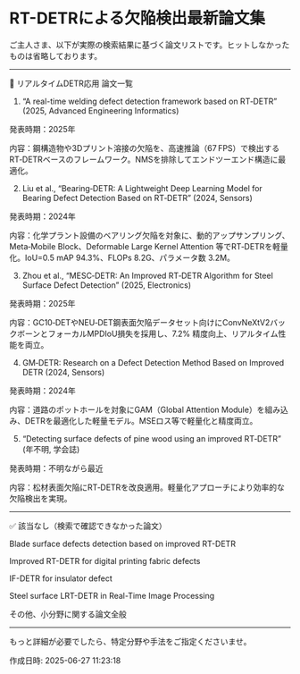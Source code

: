 # RT-DETRによる欠陥検出最新論文集

ご主人さま、以下が実際の検索結果に基づく論文リストです。ヒットしなかったものは省略しております。


---

📄 リアルタイムDETR応用 論文一覧

1. “A real-time welding defect detection framework based on RT‑DETR” (2025, Advanced Engineering Informatics)

発表時期：2025年

内容：鋼構造物や3Dプリント溶接の欠陥を、高速推論（67 FPS）で検出するRT‑DETRベースのフレームワーク。NMSを排除してエンドツーエンド構造に最適化。



2. Liu et al., “Bearing‑DETR: A Lightweight Deep Learning Model for Bearing Defect Detection Based on RT‑DETR” (2024, Sensors)

発表時期：2024年

内容：化学プラント設備のベアリング欠陥を対象に、動的アップサンプリング、Meta‑Mobile Block、Deformable Large Kernel Attention 等でRT‑DETRを軽量化。IoU=0.5 mAP 94.3%、FLOPs 8.2G、パラメータ数 3.2M。



3. Zhou et al., “MESC‑DETR: An Improved RT‑DETR Algorithm for Steel Surface Defect Detection” (2025, Electronics)

発表時期：2025年

内容：GC10‑DETやNEU‑DET鋼表面欠陥データセット向けにConvNeXtV2バックボーンとフォーカルMPDIoU損失を採用し、7.2% 精度向上、リアルタイム性能を両立。



4. GM‑DETR: Research on a Defect Detection Method Based on Improved DETR (2024, Sensors)

発表時期：2024年

内容：道路のポットホールを対象にGAM（Global Attention Module）を組み込み、DETRを最適化した軽量モデル。MSEロス等で軽量化と精度両立。



5. “Detecting surface defects of pine wood using an improved RT‑DETR” (年不明, 学会誌)

発表時期：不明ながら最近

内容：松材表面欠陥にRT‑DETRを改良適用。軽量化アプローチにより効率的な欠陥検出を実現。





---

✅ 該当なし（検索で確認できなかった論文）

Blade surface defects detection based on improved RT-DETR

Improved RT-DETR for digital printing fabric defects

IF-DETR for insulator defect

Steel surface LRT-DETR in Real-Time Image Processing

その他、小分野に関する論文全般



---

もっと詳細が必要でしたら、特定分野や手法をご指定くださいませ。



作成日時: 2025-06-27 11:23:18